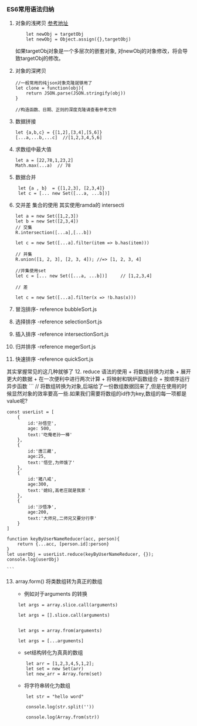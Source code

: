 ### ES6常用语法归纳

1. 对象的浅拷贝
    [参考地址](http://www.cnblogs.com/wangyulue/articles/7684515.html)
    ```
        let newObj = targetObj
        let newObj = Object.assign({},targetObj)
    ```
    如果targetObj对象是一个多层次的嵌套对象, 对newObj的对象修改，将会导致targetObj的修改。
    <br>
2. 对象的深拷贝
    ```
    //一般常用的纯json对象克隆就够用了
    let clone = function(obj){
        return JSON.parse(JSON.stringify(obj))
    }

    //构造函数、日期、正则的深度克隆请查看参考文件
    ```
3. 数据拼接
    ```
    let {a,b,c} = {[1,2],[3,4],[5,6]}
    [...a,...b,...c]  //[1,2,3,4,5,6]
    ```
4. 求数组中最大值
    ```
    let a = [22,78,1,23,2]
    Math.max(...a)  // 78
    ```
5. 数据合并
    ```
     let {a , b}  = {[1,2,3], [2,3,4]}
     let c = [... new Set([...a, ...b])]
    ```

6. 交并差 集合的使用  其实使用ramda的 intersecti
    ```
    let a = new Set([1,2,3])
    let b = new Set([2,3,4])
    // 交集
    R.intersection([...a],[...b])

    let c = new Set([...a].filter(item => b.has(item)))

    // 并集
    R.union([1, 2, 3], [2, 3, 4]); //=> [1, 2, 3, 4]

    //并集使用set
    let c = [... new Set([...a, ...b])]     // [1,2,3,4]

    // 差

    let c = new Set([...a].filter(x => !b.has(x)))

    ```
7. 冒泡排序- reference bubbleSort.js


8. 选择排序 -reference selectionSort.js

9. 插入排序 -reference intersectionSort.js

10. 归并排序 -reference megerSort.js

11. 快速排序 -reference quickSort.js



其实掌握常见的这几种就够了
12. reduce 语法的使用
    + 将数组转换为对象
    + 展开更大的数据
    + 在一次便利中进行两次计算
    + 将映射和锅炉函数组合
    + 按顺序运行异步函数
    ```
    // 将数组转换为对象,后端给了一份数组数据回来了,但是在使用的时候显然对象的效率要高一些.如果我们需要将数组的id作为key,数组的每一项都是value呢?

    const userList = [
        {
            id:'孙悟空',
            age: 500,
            text:'吃俺老孙一棒'
        },
        {
            id:'唐三藏',
            age:25,
            text:'悟空,为师饿了'
        },
        {
            id:'猪八戒',
            age:300,
            text:'媳妇,高老庄就是我家 '
        },
        {
            id:'沙悟净',
            age:200,
            text:'大师兄,二师兄又要分行李'
        }
    ]

    function keyByUserNameReducer(acc, person){
        return {...acc, [person.id]:person}
    }
    let userObj = userList.reduce(keyByUserNameReducer, {});
    console.log(userObj)

    ```
13. array.form() 将类数组转为真正的数组
    +   例如对于arguments 的转换
    ```
     let args = array.slice.call(arguments)

     let args = [].slice.call(arguments)


     let args = array.from(arguments)

     let args = [...arguments]
    ```

    + set结构转化为真真的数组
    ```
        let arr = [1,2,3,4,5,1,2];
        let set = new Set(arr)
        let new_arr = Array.form(set)
    ```

    + 将字符串转化为数组
    ```
        let str = "hello word"

        console.log(str.split(''))

        console.log(Array.from(str))
    ```